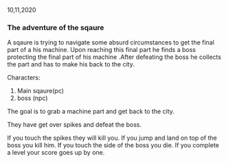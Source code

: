 10,11,2020



### The adventure of the sqaure





A sqaure is trying to navigate some absurd circumstances to get  the final part of a his machine. Upon reaching this final part he finds a boss protecting the final part of his machine .After defeating the boss he collects the part and has to make his back to the city.





Characters:

1. Main sqaure(pc)
2. boss (npc)



The goal is to grab a machine part and get back to the city.



They have get over spikes and defeat the boss.



If you touch the spikes they will kill you. If you jump and land on top of the boss you kill him. If you touch the side of the boss you die. If you complete a level your score goes up by one.
